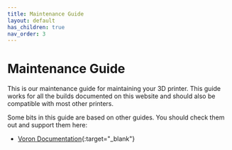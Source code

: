 ```yaml
---
title: Maintenance Guide
layout: default
has_children: true
nav_order: 3
---
```


# Maintenance Guide

This is our maintenance guide for maintaining your 3D printer. This guide works for all the builds documented on this website and should also be compatible with most other printers.

Some bits in this guide are based on other guides. You should check them out and support them here:
- [Voron Documentation](https://docs.vorondesign.com/tuning/){:target="_blank"}